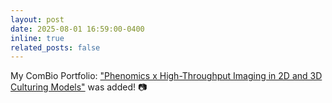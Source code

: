 ```yaml
---
layout: post
date: 2025-08-01 16:59:00-0400
inline: true
related_posts: false
---
```


My ComBio Portfolio: ["Phenomics x High-Throughput Imaging in 2D and 3D Culturing Models"](https://kuchikinamthip.github.io/projects/HT_imaging/) was added! 📷
